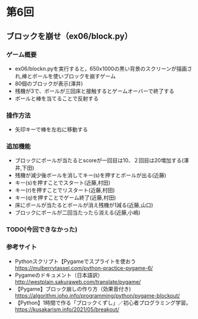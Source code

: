 # 第6回
## ブロックを崩せ（ex06/block.py）
### ゲーム概要
- ex06/blockn.pyを実行すると，650x1000の黒い背景のスクリーンが描画され,棒とボールを使いブロックを崩すゲーム
- 80個のブロックが表示(澤井)
- 残機が3で、ボールが三回床と接触するとゲームオーバーで終了する
- ボールと棒を当てることで反射する
### 操作方法
- 矢印キーで棒を左右に移動する
### 追加機能
- ブロックにボールが当たるとscoreが一回目は10、２回目は20増加する(澤井,下田)
- 残機が減少後ボールを消してキー(s)を押すとボールが出る(近藤)
- キー(s)を押すことでスタート(近藤,村田)
- キー(r)を押すことでリスタート(近藤,村田)
- キー(q)を押すことでゲーム終了(近藤,村田)
- 床にボールが当たるとボールが消え残機が1減る(近藤,山口)
- ブロックにボールが二回当たったら消える(近藤,小嶋)
### TODO(今回できなかった)
### 参考サイト
- Pythonスクリプト【Pygameでスプライトを使おう https://mulberrytassel.com/python-practice-pygame-6/
- Pygameのドキュメント（日本語訳） http://westplain.sakuraweb.com/translate/pygame/
- 【Pygame】ブロック崩しの作り方（効果音付き) https://algorithm.joho.info/programming/python/pygame-blockout/
- 【Python】1時間で作る「ブロックくずし」／初心者プログラミング学習。 https://kusakarism.info/2021/05/breakout/